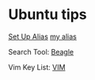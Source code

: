 # Ubuntu tips

[Set Up Alias](http://www.hostingadvice.com/how-to/set-command-aliases-linuxubuntudebian/)
[my alias](https://github.com/thanhnguyenduy2304/C-Commandline/blob/master/alias.md)

Search Tool: [Beagle](https://ubuntuforums.org/showthread.php?t=182201)

Vim Key List: [VIM](https://hea-www.harvard.edu/~fine/Tech/vi.html)
